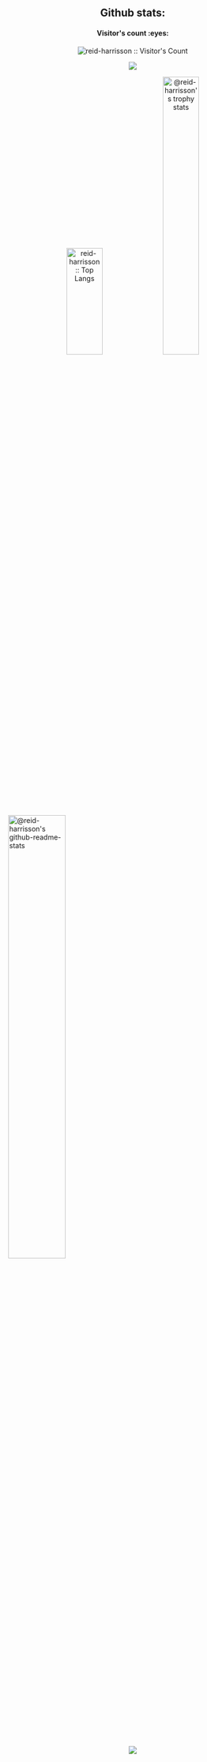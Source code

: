 <h2 style="text-align: center">Github stats: </h2>
<h4 align="center">Visitor's count :eyes:</h4>
<p align="center"><img src="https://profile-counter.glitch.me/{reid-harrisson}/count.svg" alt="reid-harrisson :: Visitor's Count" /></p>

<p align='center'>
<img src='https://github-widgetbox.vercel.app/api/profile?username=reid-harrisson&data=followers,repositories,stars,commits' />
</p>
 
<p align="center">
<img src="https://github-readme-stats.vercel.app/api/top-langs/?username=reid-harrisson&langs_count=10&theme=merko&layout=compact" width="38%" height="216px" alt="reid-harrisson :: Top Langs" />
<a href="https://github.com/reid-harrisson?tab=achievements"><img src="https://github-profile-trophy.vercel.app/?username=reid-harrisson&theme=gitdimmed&no-frame=true&column=3&row=2"  width="38%" alt="@reid-harrisson's trophy stats"/></a>
</p>

<p align="center">

<a href="https://github.com/reid-harrisson?tab=repositories"><img src="https://github-readme-stats-one-bice.vercel.app/api?username=reid-harrisson&theme=merko&show_icons=true&count_private=true&hide_border=true&role=OWNER,ORGANIZATION_MEMBER,COLLABORATOR"  width="48%" alt="@reid-harrisson's github-readme-stats"/></a>

</p>

<!-- <h2>Contact :postbox:</h2>
<div>
  <a href = "mailto:devpanda168943@gmail.com"><img src="https://img.shields.io/badge/Gmail-D14836?style=for-the-badge&logo=gmail&logoColor=white" target="_blank"></a>
</div> -->

<p align="center">
  <img src="https://capsule-render.vercel.app/api?type=waving&color=gradient&height=65&section=footer"/>
</p>
